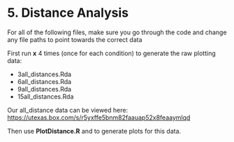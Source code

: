 # 5. Distance Analysis

For all of the following files, make sure you go through the code and change any file paths to point towards the correct data

First run **x** 4 times (once for each condition) to generate the raw plotting data:

- 3all_distances.Rda
- 6all_distances.Rda
- 9all_distances.Rda
- 15all_distances.Rda

Our all_distance data can be viewed here: https://utexas.box.com/s/r5yxffe5bnm82faauap52x8feaaymlqd

Then use **PlotDistance.R** and to generate plots for this data.
